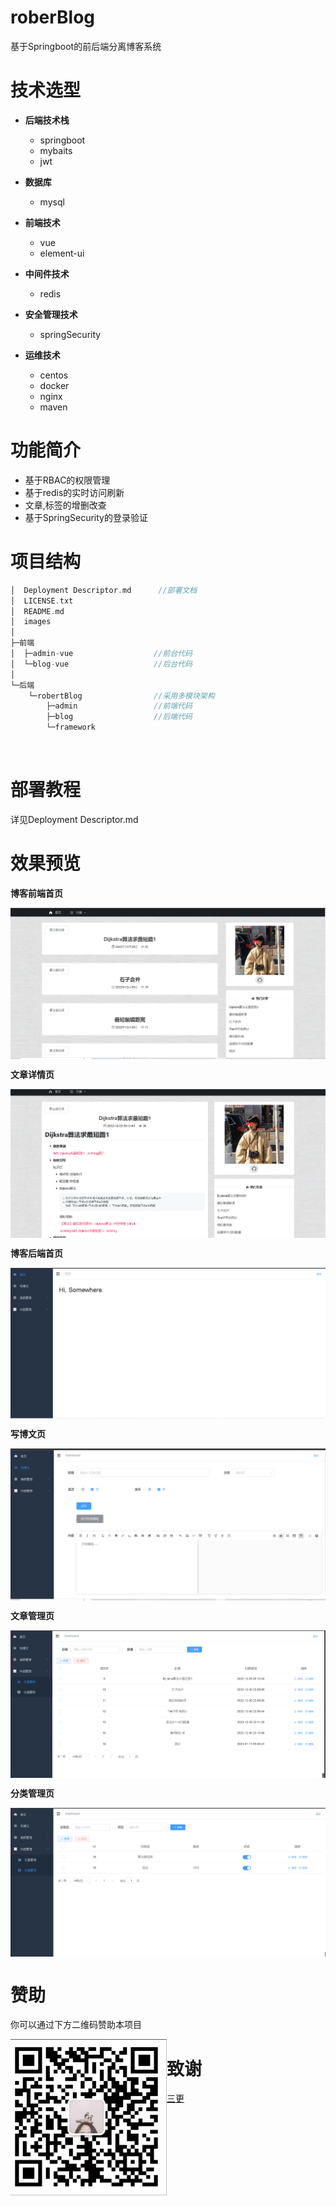 # roberBlog

基于Springboot的前后端分离博客系统

# 技术选型

- **后端技术栈**
  - springboot
  - mybaits
  - jwt

- **数据库**
  - mysql
- **前端技术**
  - vue
  - element-ui
- **中间件技术**
  - redis
- **安全管理技术**
  - springSecurity
- **运维技术**
  - centos
  - docker
  - nginx
  - maven


#  功能简介
   - 基于RBAC的权限管理
   - 基于redis的实时访问刷新
   - 文章,标签的增删改查
   - 基于SpringSecurity的登录验证
   

#  项目结构

```c++
│  Deployment Descriptor.md      //部署文档
│  LICENSE.txt   
│  README.md 
│  images
│   
├─前端
│  ├─admin-vue                  //前台代码         
│  └─blog-vue                   //后台代码
│                  
└─后端
    └─robertBlog                //采用多模块架构  
        ├─admin                 //前端代码
        ├─blog                  //后端代码
        └─framework
```

​        

# 部署教程

详见Deployment Descriptor.md

# 效果预览

**博客前端首页**

<img src="images/front-end-index.png" alt="图片名称" align=center />

**文章详情页**

<img src="images/front-end-articleDetail.png" alt="图片名称" align=center />

**博客后端首页**

<img src="images/back-end-index.png" alt="图片名称" align=center />

**写博文页**

<img src="images/back-end-write.png" alt="图片名称" align=center />

**文章管理页**

<img src="images/back-end-articleManage.png" alt="图片名称" align=center />

**分类管理页**

<img src="images/back-end-LabelManage.png" alt="图片名称" align=center />

# 赞助


你可以通过下方二维码赞助本项目

<img src="images/QRcode.png" alt="图片名称" width = "250" height = "250" align=left />  


# 致谢

[三更](https://www.bilibili.com/video/BV1hq4y1F7zk/?spm_id_from=333.999.0.0&vd_source=136e8a92674100e8373c8cb6bb1e5092)





